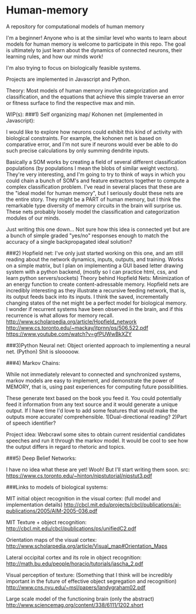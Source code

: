 # Human-memory
A repository for computational models of human memory

I'm a beginner! Anyone who is at the similar level who wants to learn about
models for human memory is welcome to participate in this repo.
The goal is ultimately to just learn about the dynamics of connected neurons,
their learning rules, and how our minds work!

I'm also trying to focus on biologically feasible systems.

Projects are implemented in Javascript and Python.

Theory:
Most models of human memory involve categorization and classification, and the equations that achieve this simple traverse an error or fitness surface to find the respective max and min.


WIP(s):
###1) Self organizing map/ Kohonen net (implemented in Javascript):

I would like to explore how neurons could exhibit this kind of activity with
biological constraints. For example, the kohonen net is based on comparative
error, and I'm not sure if neurons would ever be able to do such precise
calculations by only summing dendrite inputs.

Basically a SOM works by creating a field of several different classification populations (by populations I mean the blobs of similar weight vectors). They're very interesting, and I'm going to try to think of ways in which you could chain a bunch of SOM's and feature extractors together to compute a complex classification problem.
I've read in several places that these are the "ideal model for human memory", but I seriously doubt these nets are the entire story. They might be a PART of human memory, but I think the remarkable type diversity of memory circuits in the brain will surprise us. These nets probably loosely model the classification and categorization modules of our minds.

Just writing this one down... Not sure how this idea is connected yet but are a bunch of simple graded "yes/no" responses enough to  match the accuracy of a single backpropagated ideal solution?

###2) Hopfield net:
I've only just started working on this one, and am still reading about the network dynamics, inputs, outputs, and training.
Works on a simple matrix, but I plan on implementing a GUI based letter drawing system with a python backend, (mostly so I can practice html, css, and learn python servers/sockets)
Theory behind Hopfield Nets:
Minimization of an energy function to create content-adressable memory.
Hopfield nets are incredibly interesting as they illustrate a recursive feeding network, that is, its output feeds back into its inputs. I think the saved, incrementally changing states of the net might be a perfect model for biological memory.  
I wonder if recurrent systems have been observed in the brain, and if this recurrence is what allows for memory recall.
http://www.scholarpedia.org/article/Hopfield_network
http://www.cs.toronto.edu/~mackay/itprnn/ps/506.522.pdf
https://www.youtube.com/watch?v=gfPUWwBkXZY

###3)Python Neural net:
Object oriented approach to implementing a neural net. (Python)
Shit is slooooow.

###4) Markov Chains:

While not immediately relevant to connected and synchronized systems, markov models are easy to implement, and demonstrate the power of MEMORY, that is, using past experiences for computing future possibilities.

These generate text based on the book you feed it. You could potentially feed it information from any text source and it would generate a unique output. If I have time I'd love to add some features that would make the outputs more accurate/ comprehensible.
1)Dual-directional reading?
2)Part of speech identifier?

Project idea:
Webcrawl some sites to obtain current residential candidates speeches and run it through the markov model. It would be cool to see how the output differs in regard to rhetoric and topics.

###5) Deep Belief Networks:

I have no idea what these are yet! Wooh! But I'll start writing them soon.
src:
https://www.cs.toronto.edu/~hinton/nipstutorial/nipstut3.pdf

###Links to models of biological systems:

MIT initial object recognition in the visual cortex: (full model and implementation details)
http://cbcl.mit.edu/projects/cbcl/publications/ai-publications/2005/AIM-2005-036.pdf

MIT Texture + object recognition:
http://cbcl.mit.edu/cbcl/publications/ps/unifiedC2.pdf

Orientation maps of the visual cortex:
http://www.scholarpedia.org/article/Visual_map#Orientation_Maps

Lateral occipital cortex and its role in object recognition:
http://math.bu.edu/people/horacio/tutorials/jascha_2.pdf

Visual perception of texture: (Something that I think will be incredibly important in the future of effective object segregation and recognition)
http://www.cns.nyu.edu/~msl/papers/landygraham02.pdf

Large scale model of the functioning brain (only the abstract)
http://www.sciencemag.org/content/338/6111/1202.short
